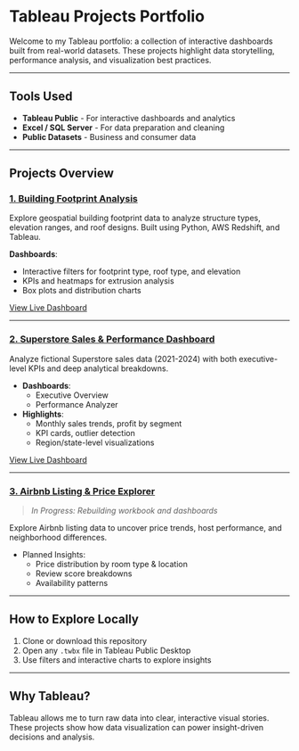 # Tableau Projects Portfolio

Welcome to my Tableau portfolio: a collection of interactive dashboards built from real-world datasets.
These projects highlight data storytelling, performance analysis, and visualization best practices.

---

## Tools Used

- **Tableau Public** - For interactive dashboards and analytics
- **Excel / SQL Server** - For data preparation and cleaning
- **Public Datasets** - Business and consumer data

---

## Projects Overview

### [1. Building Footprint Analysis](building-footprints-analysis)

Explore geospatial building footprint data to analyze structure types, elevation ranges, and roof designs. Built using Python, AWS Redshift, and Tableau.

**Dashboards**:
- Interactive filters for footprint type, roof type, and elevation
- KPIs and heatmaps for extrusion analysis
- Box plots and distribution charts  

[View Live Dashboard](https://public.tableau.com/app/profile/shristi.tuladhar6499/viz/BuildingFootprintsAnalysis/BuildingFootprintAnalysis)

---

### [2. Superstore Sales & Performance Dashboard](superstore-sales-performance)

Analyze fictional Superstore sales data (2021-2024) with both executive-level KPIs and deep analytical breakdowns.

- **Dashboards**:  
  - Executive Overview  
  - Performance Analyzer
- **Highlights**:  
  - Monthly sales trends, profit by segment  
  - KPI cards, outlier detection  
  - Region/state-level visualizations

[View Live Dashboard](https://public.tableau.com/app/profile/shristi.tuladhar6499/viz/SuperstoreSalesPerformanceDashboard_17536767511400/ExecutiveDashboard)

---

### [3. Airbnb Listing & Price Explorer](airbnb-listings)

> *In Progress: Rebuilding workbook and dashboards*

Explore Airbnb listing data to uncover price trends, host performance, and neighborhood differences.

- Planned Insights:
  - Price distribution by room type & location  
  - Review score breakdowns  
  - Availability patterns

---

## How to Explore Locally

1. Clone or download this repository  
2. Open any `.twbx` file in Tableau Public Desktop
3. Use filters and interactive charts to explore insights  

---

## Why Tableau?

Tableau allows me to turn raw data into clear, interactive visual stories. These projects show how data visualization can power insight-driven decisions and analysis.
